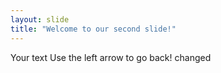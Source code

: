 ```yaml
---
layout: slide
title: "Welcome to our second slide!"
---
```

Your text
Use the left arrow to go back!
changed
